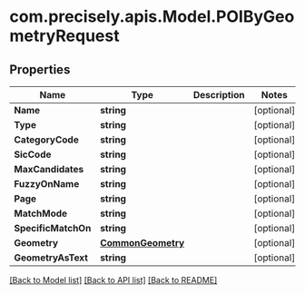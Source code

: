 # com.precisely.apis.Model.POIByGeometryRequest
## Properties

Name | Type | Description | Notes
------------ | ------------- | ------------- | -------------
**Name** | **string** |  | [optional] 
**Type** | **string** |  | [optional] 
**CategoryCode** | **string** |  | [optional] 
**SicCode** | **string** |  | [optional] 
**MaxCandidates** | **string** |  | [optional] 
**FuzzyOnName** | **string** |  | [optional] 
**Page** | **string** |  | [optional] 
**MatchMode** | **string** |  | [optional] 
**SpecificMatchOn** | **string** |  | [optional] 
**Geometry** | [**CommonGeometry**](CommonGeometry.md) |  | [optional] 
**GeometryAsText** | **string** |  | [optional] 

[[Back to Model list]](../README.md#documentation-for-models) [[Back to API list]](../README.md#documentation-for-api-endpoints) [[Back to README]](../README.md)

